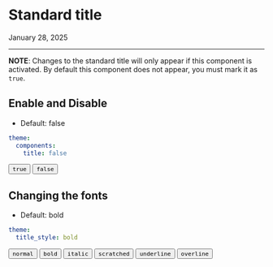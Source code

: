 # Standard title

January 28, 2025

---

**NOTE**: Changes to the standard title will only appear if this component is activated. By default this component does not appear, you must mark it as `true`.

## Enable and Disable

- Default: false

```yml
theme:
  components:
    title: false
```

<button component-id="component-title" status="false"><code>true</code></button>
<button component-id="component-title" status="true"><code>false</code></button>

## Changing the fonts

- Default: bold

```yml
theme:
  title_style: bold
```

<button style-title="normal">
    <code class="normal" style="background: var(--color-white) !important; color: #000000 !important;">normal</code>
</button>
<button style-title="bold">
    <code class="bold" style="background: var(--color-white) !important; color: #000000 !important;">bold</code>
</button>
<button style-title="italic">
    <code class="italic" style="background: var(--color-white) !important; color: #000000 !important;">italic</code>
</button>
<button style-title="scratched">
    <code class="scratched" style="background: var(--color-white) !important; color: #000000 !important;">scratched</code>
</button>
<button style-title="underline">
    <code class="underline" style="background: var(--color-white) !important; color: #000000 !important;">underline</code>
</button>
<button style-title="overline">
    <code class="overline" style="background: var(--color-white) !important; color: #000000 !important;">overline</code>
</button>
